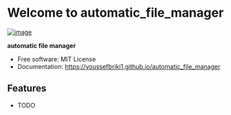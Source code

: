 # Welcome to automatic_file_manager


[![image](https://img.shields.io/pypi/v/automatic_file_manager.svg)](https://pypi.python.org/pypi/automatic_file_manager)


**automatic file manager**


-   Free software: MIT License
-   Documentation: <https://youssefbriki1.github.io/automatic_file_manager>
    

## Features

-   TODO
